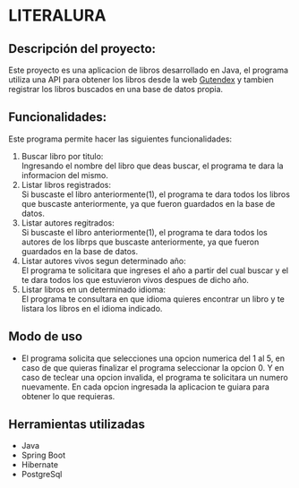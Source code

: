 <H1>LITERALURA</H1>

## Descripción del proyecto:
Este proyecto es una aplicacion de libros desarrollado en Java, el programa utiliza una API para obtener los libros desde la web [Gutendex](https://gutendex.com/) y tambien registrar los libros buscados en una base de datos propia.

## Funcionalidades:
Este programa permite hacer las siguientes funcionalidades:
1) Buscar libro por titulo:<br>
Ingresando el nombre del libro que deas buscar, el programa te dara la informacion del mismo.
2) Listar libros registrados:<br>
Si buscaste el libro anteriormente(1), el programa te dara todos los libros que buscaste anteriormente, ya que fueron guardados en la base de datos.
3) Listar autores regitrados:<br>
Si buscaste el libro anteriormente(1), el programa te dara todos los autores de los librps que buscaste anteriormente, ya que fueron guardados en la base de datos.
4) Listar autores vivos segun determinado año:<br>
El programa te solicitara que ingreses el año a partir del cual buscar y el te dara todos los que estuvieron vivos despues de dicho año.
5) Listar libros en un determinado idioma:<br>
El programa te consultara en que idioma quieres encontrar un libro y te listara los libros en el idioma indicado.

## Modo de uso
- El programa solicita que selecciones una opcion numerica del 1 al 5, en caso de que quieras finalizar el programa seleccionar la opcion 0. Y en caso de teclear una opcion invalida, el programa te solicitara un numero nuevamente.
En cada opcion ingresada la aplicacion te guiara para obtener lo que requieras.

## Herramientas utilizadas
- Java
- Spring Boot
- Hibernate
- PostgreSql
